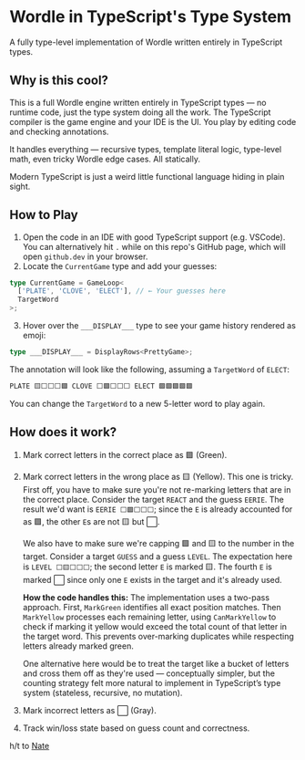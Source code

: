 # Wordle in TypeScript's Type System

A fully type-level implementation of Wordle written entirely in TypeScript types.

## Why is this cool?

This is a full Wordle engine written entirely in TypeScript types — no runtime code, just the type system doing all the work. The TypeScript compiler is the game engine and your IDE is the UI. You play by editing code and checking annotations.

It handles everything — recursive types, template literal logic, type-level math, even tricky Wordle edge cases. All statically.

Modern TypeScript is just a weird little functional language hiding in plain sight.

## How to Play

1. Open the code in an IDE with good TypeScript support (e.g. VSCode). You can alternatively hit `.` while on this repo's GitHub page, which will open `github.dev` in your browser.
2. Locate the `CurrentGame` type and add your guesses:

```ts
type CurrentGame = GameLoop<
  ['PLATE', 'CLOVE', 'ELECT'], // ← Your guesses here
  TargetWord
>;
```

3. Hover over the `___DISPLAY___` type to see your game history rendered as emoji:

```ts
type ___DISPLAY___ = DisplayRows<PrettyGame>;
```

The annotation will look like the following, assuming a `TargetWord` of `ELECT`:

```ts
PLATE 🟨⬜⬜⬜🟩 CLOVE ⬜🟩⬜⬜⬜ ELECT 🟩🟩🟩🟩🟩
```

You can change the `TargetWord` to a new 5-letter word to play again.

## How does it work?

1. Mark correct letters in the correct place as 🟩 (Green).
2. Mark correct letters in the wrong place as 🟨 (Yellow). This one is tricky. First off, you have to make sure you're not re-marking letters that are in the correct place. Consider the target `REACT` and the guess `EERIE`. The result we'd want is `EERIE ⬜🟩⬜⬜⬜`; since the `E` is already accounted for as 🟩, the other `E`s are not 🟨 but ⬜.

   We also have to make sure we're capping 🟩 and 🟨 to the number in the target. Consider a target `GUESS` and a guess `LEVEL`. The expectation here is `LEVEL ⬜🟨⬜⬜⬜`; the second letter `E` is marked 🟨. The fourth `E` is marked ⬜ since only one `E` exists in the target and it's already used.

   **How the code handles this:** The implementation uses a two-pass approach. First, `MarkGreen` identifies all exact position matches. Then `MarkYellow` processes each remaining letter, using `CanMarkYellow` to check if marking it yellow would exceed the total count of that letter in the target word. This prevents over-marking duplicates while respecting letters already marked green.

   One alternative here would be to treat the target like a bucket of letters and cross them off as they're used — conceptually simpler, but the counting strategy felt more natural to implement in TypeScript’s type system (stateless, recursive, no mutation).

3. Mark incorrect letters as ⬜ (Gray).
4. Track win/loss state based on guess count and correctness.

h/t to [Nate](https://github.com/nathanhleung)
